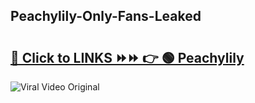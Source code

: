 
 ## Peachylily-Only-Fans-Leaked

# <h2><a href="https://clipsfans.com/Peachylily&ref=git">🔗 Click to LINKS ⏩⏩ 👉 🟢 Peachylily </a></h2>

<a href="https://clipsfans.com/Peachylily&ref=git" rel="nofollow" data-target="animated-image.originalLink"><img src="https://i.ibb.co.com/xMMVF88/686577567.gif" alt="Viral Video Original" style="max-width: 100%; display: inline-block;" data-target="animated-image.originalImage"></a>
